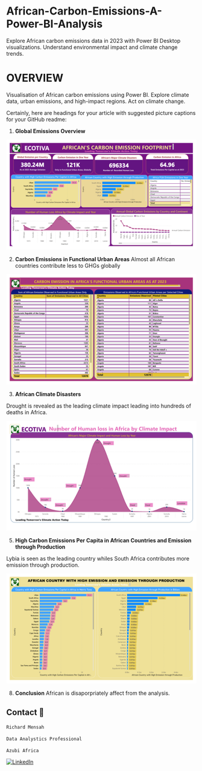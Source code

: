# African-Carbon-Emissions-A-Power-BI-Analysis
Explore African carbon emissions data in 2023 with Power BI Desktop visualizations. Understand environmental impact and climate change trends.

# OVERVIEW 
Visualisation of African carbon emissions using Power BI. Explore climate data, urban emissions, and high-impact regions. Act on climate change.

Certainly, here are headings for your article with suggested picture captions for your GitHub readme:

1. **Global Emissions Overview**

![Image](global.jpg)

2. **Carbon Emissions in Functional Urban Areas**
Almost all African countries contribute less to GHGs globally

![image](fua.jpg)

3. **African Climate Disasters**

Drought is revealed as the leading climate impact leading into hundreds of deaths in Africa.

![image](dis.jpg)

5. **High Carbon Emissions Per Capita in African Countries and  Emission through Production**

Lybia is seen as the leading country whiles South Africa contributes more emission through production.

![image](both.jpg)

8. **Conclusion**
African is disaporpriately affect from the analysis.


## Contact 🔭
`Richard Mensah`

`Data Analystics Professional`

`Azubi Africa`

[![LinkedIn](https://img.shields.io/badge/LinkedIn-%230077B5?logo=linkedin&logoColor=white)](https://www.linkedin.com/in/richard-mensah-ab8564190/) 